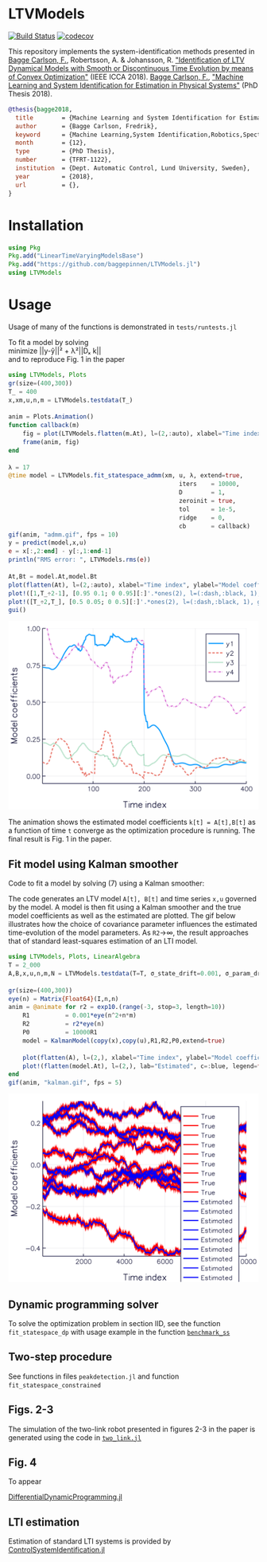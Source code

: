# LTVModels

[![Build Status](https://travis-ci.org/baggepinnen/LTVModels.jl.svg?branch=master)](https://travis-ci.org/baggepinnen/LTVModels.jl)
[![codecov](https://codecov.io/gh/baggepinnen/LTVModels.jl/branch/master/graph/badge.svg)](https://codecov.io/gh/baggepinnen/LTVModels.jl)


This repository implements the system-identification methods presented in  
[Bagge Carlson, F.](https://www.control.lth.se/staff/fredrik-bagge-carlson/), Robertsson, A. & Johansson, R. ["Identification of LTV Dynamical Models with Smooth or Discontinuous Time Evolution by means of Convex Optimization"](https://arxiv.org/abs/1802.09794) (IEEE ICCA 2018).
[Bagge Carlson, F.](https://www.control.lth.se/staff/fredrik-bagge-carlson/), ["Machine Learning and System Identification for Estimation in Physical Systems"](https://lup.lub.lu.se/search/publication/ffb8dc85-ce12-4f75-8f2b-0881e492f6c0) (PhD Thesis 2018).
```bibtex
@thesis{bagge2018,
  title        = {Machine Learning and System Identification for Estimation in Physical Systems},
  author       = {Bagge Carlson, Fredrik},
  keyword      = {Machine Learning,System Identification,Robotics,Spectral estimation,Calibration,State estimation},
  month        = {12},
  type         = {PhD Thesis},
  number       = {TFRT-1122},
  institution  = {Dept. Automatic Control, Lund University, Sweden},
  year         = {2018},
  url          = {},
}
```


# Installation
```julia
using Pkg
Pkg.add("LinearTimeVaryingModelsBase")
Pkg.add("https://github.com/baggepinnen/LTVModels.jl")
using LTVModels
```

# Usage
Usage of many of the functions is demonstrated in `tests/runtests.jl`

To fit a model by solving  
minimize ||y-ŷ||² + λ²||Dₓ k||  
and to reproduce Fig. 1 in the paper
```julia
using LTVModels, Plots
gr(size=(400,300))
T_ = 400
x,xm,u,n,m = LTVModels.testdata(T_)

anim = Plots.Animation()
function callback(m)
    fig = plot(LTVModels.flatten(m.At), l=(2,:auto), xlabel="Time index", ylabel="Model coefficients", show=true, ylims=(-0.05, 1))
    frame(anim, fig)
end

λ = 17
@time model = LTVModels.fit_statespace_admm(xm, u, λ, extend=true,
                                                iters    = 10000,
                                                D        = 1,
                                                zeroinit = true,
                                                tol      = 1e-5,
                                                ridge    = 0,
                                                cb       = callback)
gif(anim, "admm.gif", fps = 10)
y = predict(model,x,u)
e = x[:,2:end] - y[:,1:end-1]
println("RMS error: ", LTVModels.rms(e))

At,Bt = model.At,model.Bt
plot(flatten(At), l=(2,:auto), xlabel="Time index", ylabel="Model coefficients")
plot!([1,T_÷2-1], [0.95 0.1; 0 0.95][:]'.*ones(2), l=(:dash,:black, 1), primary=false)
plot!([T_÷2,T_], [0.5 0.05; 0 0.5][:]'.*ones(2), l=(:dash,:black, 1), grid=false, primary=false)
gui()
```
![window](figures/admm.gif)

The animation shows the estimated model coefficients `k[t] = A[t],B[t]` as a function of time `t` converge as the optimization procedure is running. The final result is Fig. 1 in the paper.

## Fit model using Kalman smoother
Code to fit a model by solving (7) using a Kalman smoother:

The code generates an LTV model `A[t], B[t]` and time series `x,u` governed by the model. A model is then fit using a Kalman smoother and the true model coefficients as well as the estimated are plotted. The gif below illustrates how the choice of covariance parameter influences the estimated time-evolution of the model parameters. As `R2`→∞, the result approaches that of standard least-squares estimation of an LTI model.
```julia
using LTVModels, Plots, LinearAlgebra
T = 2_000
A,B,x,u,n,m,N = LTVModels.testdata(T=T, σ_state_drift=0.001, σ_param_drift=0.001)

gr(size=(400,300))
eye(n) = Matrix{Float64}(I,n,n)
anim = @animate for r2 = exp10.(range(-3, stop=3, length=10))
    R1          = 0.001*eye(n^2+n*m)
    R2          = r2*eye(n)
    P0          = 10000R1
    model = KalmanModel(copy(x),copy(u),R1,R2,P0,extend=true)

    plot(flatten(A), l=(2,), xlabel="Time index", ylabel="Model coefficients", lab="True", c=:red)
    plot!(flatten(model.At), l=(2,), lab="Estimated", c=:blue, legend=false)
end
gif(anim, "kalman.gif", fps = 5)

```
![window](figures/kalman.gif)


## Dynamic programming solver
To solve the optimization problem in section IID, see the function `fit_statespace_dp` with usage example in the function [`benchmark_ss`](https://github.com/baggepinnen/LTVModels.jl/blob/master/src/seg_bellman.jl#L183)


## Two-step procedure
See functions in files `peakdetection.jl` and function `fit_statespace_constrained`

## Figs. 2-3
The simulation of the two-link robot presented in figures 2-3 in the paper is generated using the code in [`two_link.jl`](https://github.com/baggepinnen/LTVModels.jl/blob/master/examples/two_link.jl)

## Fig. 4
To appear

[DifferentialDynamicProgramming.jl](https://github.com/baggepinnen/DifferentialDynamicProgramming.jl/tree/dev)

## LTI estimation
Estimation of standard LTI systems is provided by [ControlSystemIdentification.jl](https://github.com/baggepinnen/ControlSystemIdentification.jl)
